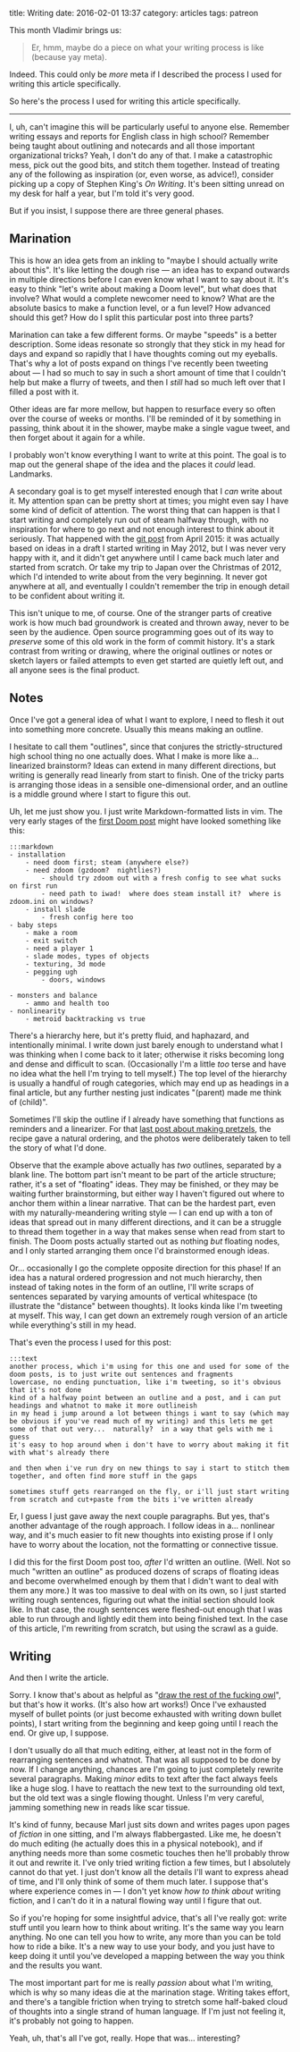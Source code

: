 title: Writing
date: 2016-02-01 13:37
category: articles
tags: patreon

This month Vladimir brings us:

> Er, hmm, maybe do a piece on what your writing process is like (because yay meta).

Indeed.  This could only be _more_ meta if I described the process I used for writing this article specifically.

So here's the process I used for writing this article specifically.

<!-- more -->

----

I, uh, can't imagine this will be particularly useful to anyone else.  Remember writing essays and reports for English class in high school?  Remember being taught about outlining and notecards and all those important organizational tricks?  Yeah, I don't do any of that.  I make a catastrophic mess, pick out the good bits, and stitch them together.  Instead of treating any of the following as inspiration (or, even worse, as advice!), consider picking up a copy of Stephen King's _On Writing_.  It's been sitting unread on my desk for half a year, but I'm told it's very good.

But if you insist, I suppose there are three general phases.

## Marination

This is how an idea gets from an inkling to "maybe I should actually write about this".  It's like letting the dough rise — an idea has to expand outwards in multiple directions before I can even know what I want to say about it.  It's easy to think "let's write about making a Doom level", but what does that involve?  What would a complete newcomer need to know?  What are the absolute basics to make a function level, or a fun level?  How advanced should this get?  How do I split this particular post into three parts?

Marination can take a few different forms.  Or maybe "speeds" is a better description.  Some ideas resonate so strongly that they stick in my head for days and expand so rapidly that I have thoughts coming out my eyeballs.  That's why a lot of posts expand on things I've recently been tweeting about — I had so much to say in such a short amount of time that I couldn't help but make a flurry of tweets, and then I _still_ had so much left over that I filled a post with it.

Other ideas are far more mellow, but happen to resurface every so often over the course of weeks or months.  I'll be reminded of it by something in passing, think about it in the shower, maybe make a single vague tweet, and then forget about it again for a while.

I probably won't know everything I want to write at this point.  The goal is to map out the general shape of the idea and the places it _could_ lead.  Landmarks.

A secondary goal is to get myself interested enough that I _can_ write about it.  My attention span can be pretty short at times; you might even say I have some kind of deficit of attention.  The worst thing that can happen is that I start writing and completely run out of steam halfway through, with no inspiration for where to go next and not enough interest to think about it seriously.  That happened with the [git post]({filename}/2015-04-24-just-enough-git-to-be-less-dangerous.markdown) from April 2015: it was actually based on ideas in a draft I started writing in May 2012, but I was never very happy with it, and it didn't get anywhere until I came back much later and started from scratch.  Or take my trip to Japan over the Christmas of 2012, which I'd intended to write about from the very beginning.  It never got anywhere at all, and eventually I couldn't remember the trip in enough detail to be confident about writing it.

This isn't unique to me, of course.  One of the stranger parts of creative work is how much bad groundwork is created and thrown away, never to be seen by the audience.  Open source programming goes out of its way to _preserve_ some of this old work in the form of commit history.  It's a stark contrast from writing or drawing, where the original outlines or notes or sketch layers or failed attempts to even get started are quietly left out, and all anyone sees is the final product.


## Notes

Once I've got a general idea of what I want to explore, I need to flesh it out into something more concrete.  Usually this means making an outline.

I hesitate to call them "outlines", since that conjures the strictly-structured high school thing no one actually does.  What I make is more like a...  linearized brainstorm?  Ideas can extend in many different directions, but writing is generally read linearly from start to finish.  One of the tricky parts is arranging those ideas in a sensible one-dimensional order, and an outline is a middle ground where I start to figure this out.

Uh, let me just show you.  I just write Markdown-formatted lists in vim.  The very early stages of the [first Doom post]({filename}/2015-12-19-you-should-make-a-doom-level-part-1.markdown) might have looked something like this:

    :::markdown
    - installation
        - need doom first; steam (anywhere else?)
        - need zdoom (gzdoom?  nightlies?)
            - should try zdoom out with a fresh config to see what sucks on first run
            - need path to iwad!  where does steam install it?  where is zdoom.ini on windows?
        - install slade
            - fresh config here too
    - baby steps
        - make a room
        - exit switch
        - need a player 1
        - slade modes, types of objects
        - texturing, 3d mode
        - pegging ugh
            - doors, windows

    - monsters and balance
        - ammo and health too
    - nonlinearity
        - metroid backtracking vs true

There's a hierarchy here, but it's pretty fluid, and haphazard, and intentionally minimal.  I write down just barely enough to understand what I was thinking when I come back to it later; otherwise it risks becoming long and dense and difficult to scan.  (Occasionally I'm a little _too_ terse and have no idea what the hell I'm trying to tell myself.)  The top level of the hierarchy is usually a handful of rough categories, which may end up as headings in a final article, but any further nesting just indicates "(parent) made me think of (child)".

Sometimes I'll skip the outline if I already have something that functions as reminders and a linearizer.  For that [last post about making pretzels](http://eev.ee/blog/2016/01/31/i-made-pretzels/), the recipe gave a natural ordering, and the photos were deliberately taken to tell the story of what I'd done.

Observe that the example above actually has _two_ outlines, separated by a blank line.  The bottom part isn't meant to be part of the article structure; rather, it's a set of "floating" ideas.  They may be finished, or they may be waiting further brainstorming, but either way I haven't figured out where to anchor them within a linear narrative.  That can be the hardest part, even with my naturally-meandering writing style — I can end up with a ton of ideas that spread out in many different directions, and it can be a struggle to thread them together in a way that makes sense when read from start to finish.  The Doom posts actually started out as nothing _but_ floating nodes, and I only started arranging them once I'd brainstormed enough ideas.

Or...  occasionally I go the complete opposite direction for this phase!  If an idea has a natural ordered progression and not much hierarchy, then instead of taking notes in the form of an outline, I'll write scraps of sentences separated by varying amounts of vertical whitespace (to illustrate the "distance" between thoughts).  It looks kinda like I'm tweeting at myself.  This way, I can get down an extremely rough version of an article while everything's still in my head.

That's even the process I used for this post:

    :::text
    another process, which i'm using for this one and used for some of the doom posts, is to just write out sentences and fragments
    lowercase, no ending punctuation, like i'm tweeting, so it's obvious that it's not done
    kind of a halfway point between an outline and a post, and i can put headings and whatnot to make it more outlineish
    in my head i jump around a lot between things i want to say (which may be obvious if you've read much of my writing) and this lets me get some of that out very...  naturally?  in a way that gels with me i guess
    it's easy to hop around when i don't have to worry about making it fit with what's already there

    and then when i've run dry on new things to say i start to stitch them together, and often find more stuff in the gaps

    sometimes stuff gets rearranged on the fly, or i'll just start writing from scratch and cut+paste from the bits i've written already

Er, I guess I just gave away the next couple paragraphs.  But yes, that's another advantage of the rough approach.  I follow ideas in a...  nonlinear way, and it's much easier to fit new thoughts into existing prose if I only have to worry about the location, not the formatting or connective tissue.

I did this for the first Doom post too, _after_ I'd written an outline.  (Well.  Not so much "written an outline" as produced dozens of scraps of floating ideas and become overwhelmed enough by them that I didn't want to deal with them any more.)  It was too massive to deal with on its own, so I just started writing rough sentences, figuring out what the initial section should look like.  In that case, the rough sentences were fleshed-out enough that I was able to run through and lightly edit them into being finished text.  In the case of this article, I'm rewriting from scratch, but using the scrawl as a guide.


## Writing

And then I write the article.

Sorry.  I know that's about as helpful as "[draw the rest of the fucking owl](http://imgur.com/gallery/RadSf)", but that's how it works.  (It's also how art works!)  Once I've exhausted myself of bullet points (or just become exhausted with writing down bullet points), I start writing from the beginning and keep going until I reach the end.  Or give up, I suppose.

I don't usually do all that much editing, either, at least not in the form of rearranging sentences and whatnot.  That was all supposed to be done by now.  If I change anything, chances are I'm going to just completely rewrite several paragraphs.  Making _minor_ edits to text after the fact always feels like a huge slog.  I have to reattach the new text to the surrounding old text, but the old text was a single flowing thought.  Unless I'm very careful, jamming something new in reads like scar tissue.

It's kind of funny, because Marl just sits down and writes pages upon pages of _fiction_ in one sitting, and I'm always flabbergasted.  Like me, he doesn't do much editing (he actually does this in a physical notebook), and if anything needs more than some cosmetic touches then he'll probably throw it out and rewrite it.  I've only tried writing fiction a few times, but I absolutely cannot do that yet.  I just don't know all the details I'll want to express ahead of time, and I'll only think of some of them much later.  I suppose that's where experience comes in — I don't yet know _how to think about_ writing fiction, and I can't do it in a natural flowing way until I figure that out.

So if you're hoping for some insightful advice, that's all I've really got: write stuff until you learn how to think about writing.  It's the same way you learn anything.  No one can tell you how to write, any more than you can be told how to ride a bike.  It's a new way to use your body, and you just have to keep doing it until you've developed a mapping between the way you think and the results you want.

The most important part for me is really _passion_ about what I'm writing, which is why so many ideas die at the marination stage.  Writing takes effort, and there's a tangible friction when trying to stretch some half-baked cloud of thoughts into a single strand of human language.  If I'm just not feeling it, it's probably not going to happen.

Yeah, uh, that's all I've got, really.  Hope that was...  interesting?
